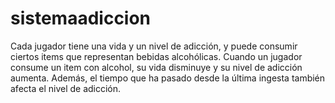 # sistemaadiccion
Cada jugador tiene una vida y un nivel de adicción, y puede consumir ciertos items que representan bebidas alcohólicas. Cuando un jugador consume un item con alcohol, su vida disminuye y su nivel de adicción aumenta. Además, el tiempo que ha pasado desde la última ingesta también afecta el nivel de adicción.
